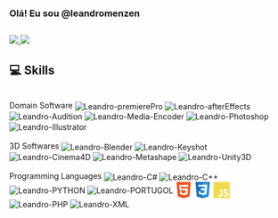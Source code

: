 ### Olá! Eu sou @leandromenzen

<!--

- 🔭 I’m currently working on ...
- 🌱 I’m currently learning ...
- 👯 I’m looking to collaborate on ...
- 🤔 I’m looking for help with ...
- 💬 Ask me about ...
- 📫 How to reach me: ...
- 😄 Pronouns: ...
- ⚡ Fun fact: ...
-->

##
<div>
  <a href="https://github.com/leandromenzen">
   <img height="150em" src="https://github-readme-stats.vercel.app/api?username=leandromenzen&show_icons=true&theme=dracula"/>
   <img height="150em" src="https://github-readme-stats.vercel.app/api/top-langs/?username=leandromenzen&layout=compact&langs_count=9&theme=dracula"/>
  </a>
</div>

## 💻 Skills
  <div style="display: inline_block"><br>
  Domain Software
  <img align="center" alt="Leandro-premierePro" height="30" width="30" src="https://upload.wikimedia.org/wikipedia/commons/4/40/Adobe_Premiere_Pro_CC_icon.svg" >
  <img align="center" alt="Leandro-afterEffects" height="30" width="30" src="https://upload.wikimedia.org/wikipedia/commons/thumb/c/cb/Adobe_After_Effects_CC_icon.svg/512px-Adobe_After_Effects_CC_icon.svg.png" >
  <img align="center" alt="Leandro-Audition" height="30" width="30" src="https://upload.wikimedia.org/wikipedia/commons/0/0e/Adobe_Audition_CC_icon_%282020%29.svg" >
  <img align="center" alt="Leandro-Media-Encoder" height="30" width="30" src="https://upload.wikimedia.org/wikipedia/commons/5/5a/Adobe_Media_Encoder_Icon.svg" >
  <img align="center" alt="Leandro-Photoshop" height="30" width="30" src="https://upload.wikimedia.org/wikipedia/commons/a/af/Adobe_Photoshop_CC_icon.svg" >
  <img align="center" alt="Leandro-Illustrator" height="30" width="30" src="https://upload.wikimedia.org/wikipedia/commons/f/fb/Adobe_Illustrator_CC_icon.svg" >

  <div style="display: inline_block"><br>
  3D Softwares
  <img align="center" alt="Leandro-Blender" height="30" width="30" src="https://upload.wikimedia.org/wikipedia/commons/0/0c/Blender_logo_no_text.svg" >
  <img align="center" alt="Leandro-Keyshot" height="30" width="30" src="https://media.keyshot.com/uploads/2018/10/keyshot-icon-256.png" >
  <img align="center" alt="Leandro-Cinema4D" height="30" width="30" src="https://img.utdstc.com/icon/596/766/59676653263343aad87c6a2a751b8f9be4ca49df3e5ce8899010b5af2256a8a5:100">
 <img align="center" alt="Leandro-Metashape" height="30" width="30" src="https://yt3.googleusercontent.com/ytc/APkrFKb3ge47Wf6G6OqEd2JlQ4qTD0K4spvM-b0mgWG4Dg=s900-c-k-c0x00ffffff-no-rj">
 <img align="center" alt="Leandro-Unity3D" height="30" width="30" src="https://i.redd.it/8n6x4gk2pnr71.png">

    
<div style="display: inline_block"><br>
  Programming Languages
  <img align="center" alt="Leandro-C#" height="30" width="30" src="https://cdn-icons-png.flaticon.com/512/6132/6132221.png">
  <img align="center" alt="Leandro-C++" height="30" width="30" src="https://cdn-icons-png.flaticon.com/512/6132/6132222.png">
  <img align="center" alt="Leandro-PYTHON" height="30" width="30" src="https://upload.wikimedia.org/wikipedia/commons/thumb/1/1f/Python_logo_01.svg/800px-Python_logo_01.svg.png">
  <img align="center" alt="Leandro-PORTUGOL" height="30" width="30" src="https://univali-lite.github.io/Portugol-Studio/assets/img/logo.png">
  <img align="center" alt="Leandro-HTML" height="30" width="30" src="https://raw.githubusercontent.com/devicons/devicon/master/icons/html5/html5-original.svg">
  <img align="center" alt="Leandro-CSS" height="30" width="30" src="https://raw.githubusercontent.com/devicons/devicon/master/icons/css3/css3-original.svg">
  <img align="center" alt="Leandro-Js" height="30" width="30" src="https://raw.githubusercontent.com/devicons/devicon/master/icons/javascript/javascript-plain.svg">
  <img align="center" alt="Leandro-PHP" height="30" width="30" src="https://www.php.net//images/logos/new-php-logo.svg">
  <img align="center" alt="Leandro-XML" height="30" width="30" src="https://cdn-icons-png.flaticon.com/128/9412/9412973.png">
  
  
  


</div>

